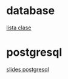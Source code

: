# database

[lista clase](https://docs.google.com/spreadsheets/d/1-YGXu992ph60410yu5FXwAI4LdmV9AM2lJ7YHmDs0nU/edit?usp=sharing)

# postgresql
[slides postgresql](https://docs.google.com/presentation/d/10Qil3hSxYLtOMO1_q9PJ_gXzB3feRtvKN2zB24PKB90/edit?usp=sharing)
